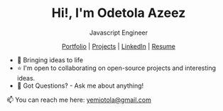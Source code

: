 <p align="center">
  <h1 align="center">Hi!, I'm Odetola Azeez</h1>
  <p align="center">Javascript Engineer</p>
</p>

<p align="center">
  <a href="https://oodetola.vercel.app">Portfolio</a> | 
  <a href="https://oodetola.vercel.app/projects">Projects</a> |
  <a href="https://linkedin.com/in/yemiodetola">LinkedIn</a> |
  <a href="https://linkedin.com/in/yemiodetola">Resume</a>
</p>


- 🔭 Bringing ideas to life
- ⭐️ I'm open to collaborating on open-source projects and interesting ideas.
- 💬 Got Questions? - Ask me about anything!


📫 You can reach me here: yemiotola@gmail.com
